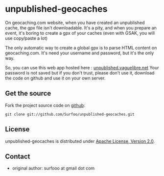 unpublished-geocaches
=====================

On geocaching.com website, when you have created an unpublished cache, the gpx file isn't downloadable. It's a pity, and when you prepare an event, it's boring to create a gpx of your caches (even with GSAK, you will use copy/paste a lot)

The only automatic way to create a global gpx is to parse HTML content on geocaching.com. It's need your username and password, but it's the only way.

So, you can use this web app hosted here : [unpublished.vaguelibre.net](http://unpublished.vaguelibre.net/)
Your password is not saved but if you don't trust, please don't use it, download the code on github and use it on your own server.

Get the source
--------------

Fork the project source code on [github](https://github.com/Surfoo/unpublished-geocaches/):

    git clone git://github.com/Surfoo/unpublished-geocaches.git

License
-------

unpublished-geocaches is distributed under [Apache License, Version 2.0](http://www.apache.org/licenses/LICENSE-2.0).

Contact
-------

- original author: surfooo at gmail dot com
